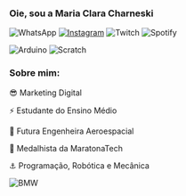 ### Oie, sou a Maria Clara Charneski

![WhatsApp](https://img.shields.io/badge/WhatsApp-25D366?style=for-the-badge&logo=whatsapp&logoColor=white)
[![Instagram](https://img.shields.io/badge/Instagram-E4405F?style=for-the-badge&logo=instagram&logoColor=white)](https://www.instagram.com/charneskinha/)
![Twitch](https://img.shields.io/badge/Twitch-9146FF?style=for-the-badge&logo=twitch&logoColor=white)
![Spotify](https://img.shields.io/badge/Spotify-1ED760?&style=for-the-badge&logo=spotify&logoColor=white)

![Arduino](https://img.shields.io/badge/Arduino-00979D?style=for-the-badge&logo=Arduino&logoColor=white)
![Scratch](https://img.shields.io/badge/Scratch-4D97FF?style=for-the-badge&logo=Scratch&logoColor=white)

### Sobre mim:

😎 Marketing Digital

⚡ Estudante do Ensino Médio

🚀 Futura Engenheira Aeroespacial

🥈 Medalhista da MaratonaTech

⚓ Programação, Robótica e Mecânica


![BMW](https://aleen42.github.io/badges/src/bmw.svg)
